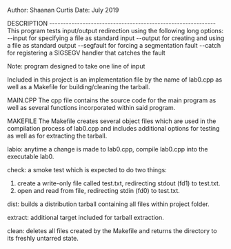 Author: Shaanan Curtis
Date:   July 2019

DESCRIPTION ------------------------------------------------------------
This program tests input/output redirection using the following long options:
--input for specifying a file as standard input
--output for creating and using a file as standard output
--segfault for forcing a segmentation fault
--catch for registering a SIGSEGV handler that catches the fault

Note: program designed to take one line of input

Included in this project is an implementation file by the
name of lab0.cpp as well as a Makefile for building/cleaning
the tarball.  

MAIN.CPP
The cpp file contains the source code for the main program 
as well as several functions incorporated within said program.  

MAKEFILE
The Makefile creates several object files which
are used in the compilation process of lab0.cpp and includes additional
options for testing as well as for extracting the tarball.

labio:
anytime a change is made to lab0.cpp,
compile lab0.cpp into the executable lab0.

check:
a smoke test which is expected to do two
things:
1. create a write-only file called test.txt, 
redirecting stdout (fd1) to test.txt.
2. open and read from file, redirecting
stdin (fd0) to test.txt.

dist:
builds a distribution tarball containing
all files within project folder.

extract:
additional target included for tarball
extraction.

clean:
deletes all files created by the 
Makefile and returns the directory
to its freshly untarred state.
